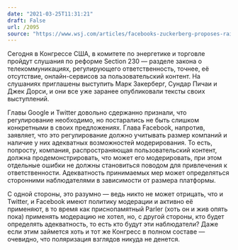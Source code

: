 ```yaml
---
date: "2021-03-25T11:31:21"
draft: False
url: /2095
source: "https://www.wsj.com/articles/facebooks-zuckerberg-proposes-raising-bar-for-section-230-11616610616"
---
```


Сегодня в Конгрессе США, в комитете по энергетике и торговле пройдут слушания по реформе Section 230 — разделе закона о телекоммуникациях, регулирующего ответственность, точнее, её отсутствие, онлайн-сервисов за пользовательский контент. На слушаниях приглашены выступить Марк Закерберг, Сундар Пичаи и Джек Дорси, и они все уже заранее опубликовали тексты своих выступлений.

Главы Google и Twitter довольно сдержанно признали, что регулирование необходимо, но постарались не быть слишком конкретными в своих предложениях. Глава Facebook, напротив, заявляет, что это регулирование должно учитывать размер компаний и наличие у них адекватных возможностей модерирования. То есть, попросту, компания, распространяющая пользовательский контент, должна продемонстрировать, что может его модерировать, при этом отдельные ошибки не должны становиться поводом для привлечения к ответственности. Адекватность принимаемых мер может определяться сторонними наблюдателями в зависимости от размера платформы.

С одной стороны, это разумно — ведь никто не может отрицать, что и Twitter, и Facebook имеют политику модерации и активно её применяют, в то время как приснопамятный Parler (хоть он и жив опять пока) применять модерацию не хотел, но, с другой стороны, кто будет определять адекватность, то есть кто будут эти наблюдатели? Даже если этим займется хоть и тот же Конгресс в полном составе — очевидно, что поляризация взглядов никуда не денется.
